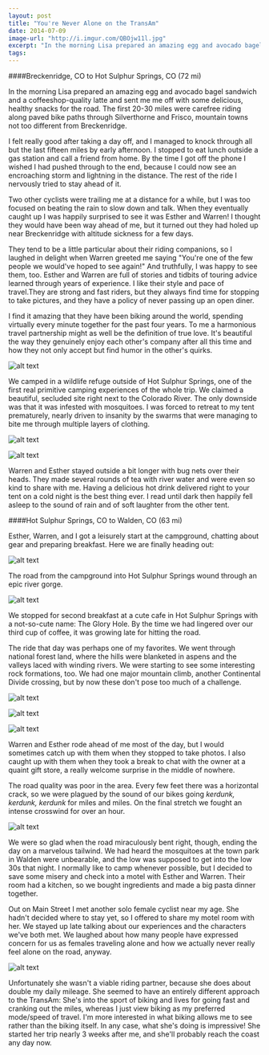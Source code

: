 ```yaml
---
layout: post
title: "You're Never Alone on the TransAm"
date: 2014-07-09
image-url: "http://i.imgur.com/QBOjw11l.jpg"
excerpt: "In the morning Lisa prepared an amazing egg and avocado bagel sandwich and a coffeeshop-quality latte and sent me me off with some delicious, healthy snacks for the road. The first 20-30 miles were carefree riding along paved bike paths through Silverthorne and Frisco, mountain towns not too different from Breckenridge."
tags:
---
```

####Breckenridge, CO to Hot Sulphur Springs, CO (72 mi)

In the morning Lisa prepared an amazing egg and avocado bagel sandwich and a coffeeshop-quality latte and sent me me off with some delicious, healthy snacks for the road. The first 20-30 miles were carefree riding along paved bike paths through Silverthorne and Frisco, mountain towns not too different from Breckenridge.

I felt really good after taking a day off, and I managed to knock through all but the last fifteen miles by early afternoon. I stopped to eat lunch outside a gas station and call a friend from home. By the time I got off the phone I wished I had pushed through to the end, because I could now see an encroaching storm and lightning in the distance. The rest of the ride I nervously tried to stay ahead of it.

Two other cyclists were trailing me at a distance for a while, but I was too focused on beating the rain to slow down and talk. When they eventually caught up I was happily surprised to see it was Esther and Warren! I thought they would have been way ahead of me, but it turned out they had holed up near Breckenridge with altitude sickness for a few days. 

They tend to be a little particular about their riding companions, so I laughed in delight when Warren greeted me saying "You're one of the few people we would've hoped to see again!" And truthfully, I was happy to see them, too. Esther and Warren are full of stories and tidbits of touring advice learned through years of experience. I like their style and pace of travel.They are strong and fast riders, but they always find time for stopping to take pictures, and they have a policy of never passing up an open diner. 

I find it amazing that they have been biking around the world, spending virtually every minute together for the past four years. To me a harmonious travel partnership might as well be the definition of true love. It's beautiful the way they genuinely enjoy each other's company after all this time and how they not only accept but find humor in the other's quirks.

![alt text](http://i.imgur.com/MKKFBdcl.jpg "Esther and Warren outriding the storm")

We camped in a wildlife refuge outside of Hot Sulphur Springs, one of the first real primitive camping experiences of the whole trip. We claimed a beautiful, secluded site right next to the Colorado River. The only downside was that it was infested with mosquitoes. I was forced to retreat to my tent prematurely, nearly driven to insanity by the swarms that were managing to bite me through multiple layers of clothing.

![alt text](http://i.imgur.com/GgZbNbhl.jpg "Campsite at Hot Sulphur Springs")

![alt text](http://i.imgur.com/AWCN6upl.jpg "Hiding out in the tent")

Warren and Esther stayed outside a bit longer with bug nets over their heads. They made several rounds of tea with river water and were even so kind to share with me. Having a delicious hot drink delivered right to your tent on a cold night is the best thing ever. I read until dark then happily fell asleep to the sound of rain and of soft laughter from the other tent.

####Hot Sulphur Springs, CO to Walden, CO (63 mi)

Esther, Warren, and I got a leisurely start at the campground, chatting about gear and preparing breakfast. Here we are finally heading out:

![alt text](http://i.imgur.com/VYRouwEl.jpg "Esther and Warren")

The road from the campground into Hot Sulphur Springs wound through an epic river gorge.

![alt text](http://i.imgur.com/lEcJnxGl.jpg "Colorado River Gorge")

We stopped for second breakfast at a cute cafe in Hot Sulphur Springs with a not-so-cute name: The Glory Hole. By the time we had lingered over our third cup of coffee, it was growing late for hitting the road.

The ride that day was perhaps one of my favorites. We went through national forest land, where the hills were blanketed in aspens and the valleys laced with winding rivers. We were starting to see some interesting rock formations, too. We had one major mountain climb, another Continental Divide crossing, but by now these don't pose too much of a challenge.

![alt text](http://i.imgur.com/6Id7LkGl.jpg "Snow capped mountain view")

![alt text](http://i.imgur.com/0xW3abvl.jpg "Rock formations")

![alt text](http://i.imgur.com/I0j2FNel.jpg "Continental Divide crossing")

Warren and Esther rode ahead of me most of the day, but I would sometimes catch up with them when they stopped to take photos. I also caught up with them when they took a break to chat with the owner at a quaint gift store, a really welcome surprise in the middle of nowhere. 

The road quality was poor in the area. Every few feet there was a horizontal crack, so we were plagued by the sound of our bikes going *kerdunk, kerdunk, kerdunk* for miles and miles. On the final stretch we fought an intense crosswind for over an hour. 

![alt text](http://i.imgur.com/00QLAn7l.jpg "Riding with Esther")

We were so glad when the road miraculously bent right, though, ending the day on a marvelous tailwind.
We had heard the mosquitoes at the town park in Walden were unbearable, and the low was supposed to get into the low 30s that night. I normally like to camp whenever possible, but I decided to save some misery and check into a motel with Esther and Warren. Their room had a kitchen, so we bought ingredients and made a big pasta dinner together.

Out on Main Street I met another solo female cyclist near my age. She hadn't decided where to stay yet, so I offered to share my motel room with her. We stayed up late talking about our experiences and the characters we've both met. We laughed about how many people have expressed concern for us as females traveling alone and how we actually never really feel alone on the road, anyway.

![alt text](http://i.imgur.com/o9RgFBKl.jpg "Lauren")

Unfortunately she wasn't a viable riding partner, because she does about double my daily mileage. She seemed to have an entirely different approach to the TransAm: She's into the sport of biking and lives for going fast and cranking out the miles, whereas I just view biking as my preferred mode/speed of travel. I'm more interested in what biking allows me to see rather than the biking itself. In any case, what she's doing is impressive! She started her trip nearly 3 weeks after me, and she'll probably reach the coast any day now.
